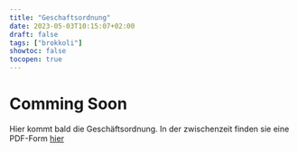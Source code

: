 ```yaml
---
title: "Geschaftsordnung"
date: 2023-05-03T10:15:07+02:00
draft: false
tags: ["brokkoli"]
showtoc: false
tocopen: true
---
```


# Comming Soon

Hier kommt bald die Geschäftsordnung. In der zwischenzeit finden sie eine PDF-Form [hier](/geschaeftsordnung.pdf)
